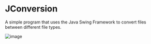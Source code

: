 # JConversion

A simple program that uses the Java Swing Framework to convert files between different file types.

![image](https://user-images.githubusercontent.com/47616224/196009039-a7eabbde-e0a2-470b-beee-2869854cdc9a.png)
